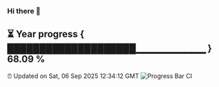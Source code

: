 ### Hi there 👋
⏳ Year progress { ████████████████████▁▁▁▁▁▁▁▁▁▁ } 68.09 %
---
⏰ Updated on Sat, 06 Sep 2025 12:34:12 GMT
![Progress Bar CI](https://github.com/liununu/liununu/workflows/Progress%20Bar%20CI/badge.svg)
